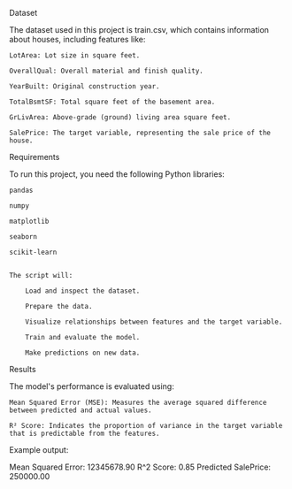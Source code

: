 Dataset

The dataset used in this project is train.csv, which contains information about houses, including features like:

    LotArea: Lot size in square feet.

    OverallQual: Overall material and finish quality.

    YearBuilt: Original construction year.

    TotalBsmtSF: Total square feet of the basement area.

    GrLivArea: Above-grade (ground) living area square feet.

    SalePrice: The target variable, representing the sale price of the house.



Requirements

To run this project, you need the following Python libraries:

    pandas

    numpy

    matplotlib

    seaborn

    scikit-learn


    The script will:

        Load and inspect the dataset.

        Prepare the data.

        Visualize relationships between features and the target variable.

        Train and evaluate the model.

        Make predictions on new data.

Results

The model's performance is evaluated using:

    Mean Squared Error (MSE): Measures the average squared difference between predicted and actual values.

    R² Score: Indicates the proportion of variance in the target variable that is predictable from the features.

Example output:

Mean Squared Error: 12345678.90
R^2 Score: 0.85
Predicted SalePrice: 250000.00
